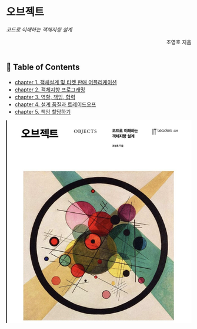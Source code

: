 

# 오브젝트
_코드로 이해하는 객체지향 설계_


<div align="right">조영호 지음 </div>
<br/>

## 📖 Table of Contents

- [chapter 1. 객체설계 및 티켓 판매 어플리케이션](contents/chapter1/객체설계%20및%20티켓%20판매%20어플리케이션.md)
- [chapter 2. 객체지향 프로그래밍](contents/chapter2/객체지향프로그래밍.md)
- [chapter 3. 역할, 책임, 협력](contents/chapter3/역할_책임_협력.md)
- [chapter 4. 설계 품질과 트레이드오프](contents/chapter4/설계_품질과_트레이드오프.md)
- [chapter 5. 책임 할당하기](contents/chapter5/책임_할당하기.md)

![스크린샷 2023-11-01 오후 10.44.23.png](%EC%8A%A4%ED%81%AC%EB%A6%B0%EC%83%B7%202023-11-01%20%EC%98%A4%ED%9B%84%2010.44.23.png)
